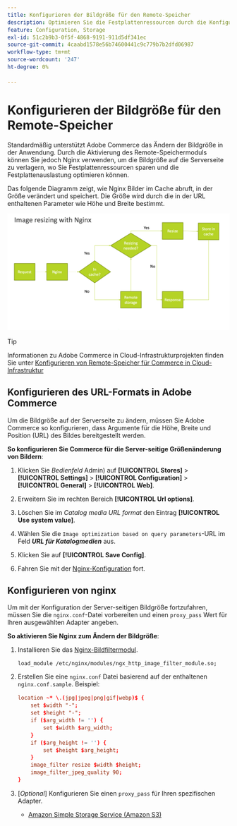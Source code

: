 ```yaml
---
title: Konfigurieren der Bildgröße für den Remote-Speicher
description: Optimieren Sie die Festplattenressourcen durch die Konfiguration der Server-seitigen Bildgröße.
feature: Configuration, Storage
exl-id: 51c2b9b3-0f5f-4868-9191-911d5df341ec
source-git-commit: 4caabd1578e56b74600441c9c779b7b2dfd06987
workflow-type: tm+mt
source-wordcount: '247'
ht-degree: 0%

---
```


# Konfigurieren der Bildgröße für den Remote-Speicher

Standardmäßig unterstützt Adobe Commerce das Ändern der Bildgröße in der Anwendung. Durch die Aktivierung des Remote-Speichermoduls können Sie jedoch Nginx verwenden, um die Bildgröße auf die Serverseite zu verlagern, wo Sie Festplattenressourcen sparen und die Festplattenauslastung optimieren können.

Das folgende Diagramm zeigt, wie Nginx Bilder im Cache abruft, in der Größe verändert und speichert. Die Größe wird durch die in der URL enthaltenen Parameter wie Höhe und Breite bestimmt.

![Nginx-Konfiguration für Remote-Speicher-Image-Größenanpassung mit Server-Blockeinstellungen](../../assets/configuration/remote-storage-nginx-image-resize.png)

>[!TIP]
>
>Informationen zu Adobe Commerce in Cloud-Infrastrukturprojekten finden Sie unter [Konfigurieren von Remote-Speicher für Commerce in Cloud-Infrastruktur](cloud-support.md)

## Konfigurieren des URL-Formats in Adobe Commerce

Um die Bildgröße auf der Serverseite zu ändern, müssen Sie Adobe Commerce so konfigurieren, dass Argumente für die Höhe, Breite und Position (URL) des Bildes bereitgestellt werden.

**So konfigurieren Sie Commerce für die Server-seitige Größenänderung von Bildern**:

1. Klicken Sie _Bedienfeld_ Admin) auf **[!UICONTROL Stores]** > **[!UICONTROL Settings]** > **[!UICONTROL Configuration]** > **[!UICONTROL General]** > **[!UICONTROL Web]**.

1. Erweitern Sie im rechten Bereich **[!UICONTROL Url options]**.

1. Löschen Sie im _Catalog media URL format_ den Eintrag **[!UICONTROL Use system value]**.

1. Wählen Sie die `Image optimization based on query parameters`-URL im Feld **_URL für Katalogmedien_** aus.

1. Klicken Sie auf **[!UICONTROL Save Config]**.

1. Fahren Sie mit der [Nginx-Konfiguration](#configure-nginx) fort.

## Konfigurieren von nginx

Um mit der Konfiguration der Server-seitigen Bildgröße fortzufahren, müssen Sie die `nginx.conf`-Datei vorbereiten und einen `proxy_pass` Wert für Ihren ausgewählten Adapter angeben.

**So aktivieren Sie Nginx zum Ändern der Bildgröße**:

1. Installieren Sie das [Nginx-Bildfiltermodul][nginx-module].

   ```shell
   load_module /etc/nginx/modules/ngx_http_image_filter_module.so;
   ```

1. Erstellen Sie eine `nginx.conf` Datei basierend auf der enthaltenen `nginx.conf.sample`. Beispiel:

   ```conf
   location ~* \.(jpg|jpeg|png|gif|webp)$ {
       set $width "-";
       set $height "-";
       if ($arg_width != '') {
           set $width $arg_width;
       }
       if ($arg_height != '') {
           set $height $arg_height;
       }
       image_filter resize $width $height;
       image_filter_jpeg_quality 90;
   }
   ```

1. [_Optional_] Konfigurieren Sie einen `proxy_pass` für Ihren spezifischen Adapter.

   - [Amazon Simple Storage Service (Amazon S3)](remote-storage-aws-s3.md)

<!-- link definitions -->

[nginx-module]: https://nginx.org/en/docs/http/ngx_http_image_filter_module.html
